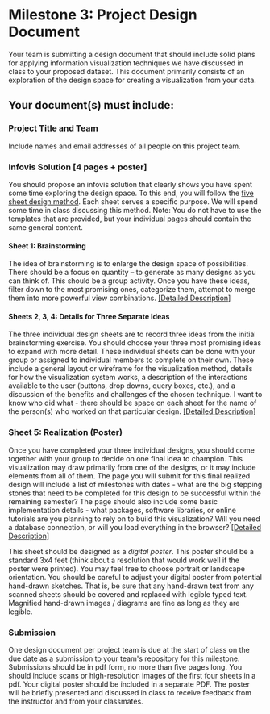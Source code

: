 # Milestone 3: Project Design Document

Your team is submitting a design document that should include solid plans for applying information visualization techniques we have discussed in class to your proposed dataset. This document primarily consists of an exploration of the design space for creating a visualization from your data.

## Your document(s) must include:

### Project Title and Team
Include names and email addresses of all people on this project team.

### Infovis Solution [4 pages + poster]
You should propose an infovis solution that clearly shows you have spent some time exploring the design space. To this end, you will follow the [five sheet design method](http://fds.design/). Each sheet serves a specific purpose. We will spend some time in class discussing this method. Note: You do not have to use the templates that are provided, but your individual pages should contain the same general content.

#### Sheet 1: Brainstorming
The idea of brainstorming is to enlarge the design space of possibilities. There should be a focus on quantity – to generate as many designs as you can think of. This should be a group activity. Once you have these ideas, filter down to the most promising ones, categorize them, attempt to merge them into more powerful view combinations. [\[Detailed Description\]]( http://fds.design/index.php/2015/06/25/sheet-1-brain-storm/)

#### Sheets 2, 3, 4: Details for Three Separate Ideas
The three individual design sheets are to record three ideas from the initial brainstorming exercise. You should choose your three most promising ideas to expand with more detail. These individual sheets can be done with your group or assigned to individual members to complete on their own. These include a general layout or wireframe for the visualization method, details for how the visualization system works, a description of the interactions available to the user (buttons, drop downs, query boxes, etc.), and a discussion of the benefits and challenges of the chosen technique. I want to know who did what - there should be space on each sheet for the name of the person(s) who worked on that particular design. [\[Detailed Description\]](http://fds.design/index.php/2015/06/25/sheet-2-3-4-initial-designs/)

### Sheet 5: Realization (Poster)
Once you have completed your three individual designs, you should come together with your group to decide on one final idea to champion. This visualization may draw primarily from one of the designs, or it may include elements from all of them. The page you will submit for this final realized design will include a list of milestones with dates - what are the big stepping stones that need to be completed for this design to be successful within the remaining semester? The page should also include some basic implementation details - what packages, software libraries, or online tutorials are you planning to rely on to build this visualization? Will you need a database connection, or will you load everything in the browser? [\[Detailed Description\]](http://fds.design/index.php/2015/06/25/sheet-5-realization-design/)

This sheet should be designed as a *digital poster*. This poster should be a standard 3x4 feet (think about a resolution that would work well if the poster were printed). You may feel free to choose portrait or landscape orientation. You should be careful to adjust your digital poster from potential hand-drawn sketches. That is, be sure that any hand-drawn text from any scanned sheets should be covered and replaced with legible typed text. Magnified hand-drawn images / diagrams are fine as long as they are legible.

### Submission
One design document per project team is due at the start of class on the due date as a submission to your team's repository for this milestone. Submissions should be in pdf form, no more than five pages long. You should include scans or high-resolution images of the first four sheets in a pdf. Your digital poster should be included in a separate PDF. The poster will be briefly presented and discussed in class to receive feedback from the instructor and from your classmates.

